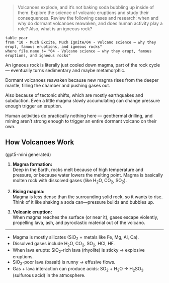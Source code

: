 > Volcanoes explode, and it’s not baking soda bubbling up inside of them. Explore the science of volcanic eruptions and study their consequences. Review the following cases and research: when and why do dormant volcanoes reawaken, and does human activity play a role? Also, what is an igneous rock?

```dataview
table year
from "10 - Much Excite, Much Ignite/04 - Volcano science — why they erupt, famous eruptions, and igneous rocks"
where file.name != "04 - Volcano science — why they erupt, famous eruptions, and igneous rocks"
```

An igneous rock is literally just cooled down magma, part of the rock cycle — eventually turns sedimentary and maybe metamorphic.

Dormant volcanoes reawaken because new magma rises from the deeper mantle, filling the chamber and pushing gases out.

Also because of tectonic shifts, which are mostly earthquakes and subduction. Even a little magma slowly accumulating can change pressure enough trigger an eruption.

Human activities do practically nothing here — geothermal drilling, and mining aren’t strong enough to trigger an entire dormant volcano on their own.

## How Volcanoes Work

(gpt5-mini generated)

1. **Magma formation:**  
    Deep in the Earth, rocks melt because of high temperature and pressure, or because water lowers the melting point. Magma is basically molten rock with dissolved gases (like H<sub>2</sub>O, CO<sub>2</sub>, SO<sub>2</sub>).
    
2. **Rising magma:**  
    Magma is less dense than the surrounding solid rock, so it wants to rise. Think of it like shaking a soda can—pressure builds and bubbles up.
    
3. **Volcanic eruption:**  
    When magma reaches the surface (or near it), gases escape violently, propelling lava, ash, and pyroclastic material out of the volcano.

---

- Magma is mostly silicates (SiO<sub>2</sub> + metals like Fe, Mg, Al, Ca).
- Dissolved gases include H<sub>2</sub>O, CO<sub>2</sub>, SO<sub>2</sub>, HCl, HF.
- When lava erupts: SiO<sub>2</sub>-rich lava (rhyolite) is sticky → explosive eruptions.
- SiO<sub>2</sub>-poor lava (basalt) is runny → effusive flows.
- Gas + lava interaction can produce acids: SO<sub>2</sub> + H<sub>2</sub>O → H<sub>2</sub>SO<sub>3</sub> (sulfurous acid) in the atmosphere.

